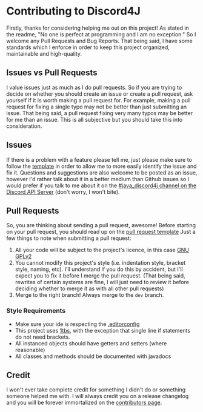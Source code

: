 # Contributing to Discord4J
Firstly, thanks for considering helping me out on this project! As stated in the readme, "No one is perfect at 
programming and I am no exception." So I welcome any Pull Requests and Bug Reports. That being said, I have some 
standards which I enforce in order to keep this project organized, maintainable and high-quality. 

## Issues vs Pull Requests
I value issues just as much as I do pull requests. So if you are trying to decide on whether you should create an issue 
or create a pull request, ask yourself if it is worth making a pull request for. For example, making a pull request for 
fixing a single typo may not be better than just submitting an issue. That being said, a pull request fixing very many 
typos may be better for me than an issue. This is all subjective but you should take this into consideration.

## Issues
If there is a problem with a feature please tell me, just please make sure to follow the [template](ISSUE_TEMPLATE.md)
in order to allow me to more easily identify the issue and fix it. Questions and suggestions are also welcome to be
posted as an issue, however I'd rather talk about it in a better medium than Github issues so I would prefer if you talk
to me about it on the [#java_discord4j channel on the Discord API Server](https://discord.gg/0SBTUU1wZTU7PCok) (don't
worry, I won't bite).

## Pull Requests
So, you are thinking about sending a pull request, awesome! Before starting on your pull request, you should read up on
the [pull request template](PULL_REQUEST_TEMPLATE.md) Just a few things to note when submitting a pull 
request:

1. All your code will be subject to the project's licence, in this case [GNU GPLv2](LICENSE.txt)
2. You cannot modify this project's style (i.e. indentation style, bracket style, naming, etc). I'll understand if you
do this by accident, but I'll expect you to fix it before I merge the pull request. (That being said, rewrites of 
certain systems are fine, I will just need to review it before deciding whether to merge it as with all other pull 
requests)
3. Merge to the right branch! Always merge to the `dev` branch. 

### Style Requirements
* Make sure your ide is respecting the [.editorconfig](.editorconfig)
* This project uses [1tbs](https://en.wikipedia.org/wiki/Indent_style#Variant:_1TBS), with the exception that single 
line if statements do not need brackets.
* All instanced objects should have getters and setters (where reasonable)
* All classes and methods should be documented with javadocs

## Credit
I won't ever take complete credit for something I didn't do or something someone helped me with. I will always credit 
you on a release changelog and you will be forever immortalized on the [contributors page](CONTRIBUTORS.md).
